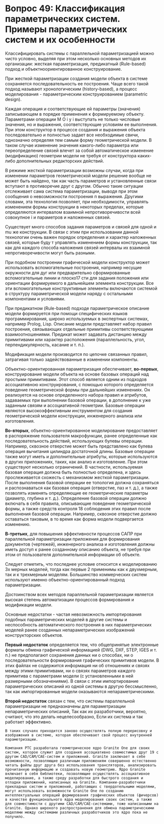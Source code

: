 # Вопрос 49:  Классификация параметрических систем. Примеры параметрических систем и их особенности

Классифицировать системы с параллельной параметризацией можно чисто условно, выделяя при этом несколько основных методов их организации: жесткая параметризация, предикатный (Rule-based) подход и объектноориентированное конструирование. 
	
При жесткой параметризации создания модели объекта в системе сохраняется последовательность ее построения. Чаще всего такой подход называют хронологическим (history-based), а процесс моделирования - параметрическим конструированием (parametric design).

Каждая операция и соответствующие ей параметры (значения) записывающем в порядке применения к формируемому объекту. Параметрами операции M O i y i выступать не только числовые значения, но и выражения, соответствующие условиям ее выполнения. При этом конструктор в процессе создания и выражения объекта последовательно и полностью задает все необходимые свичи, однозначно определяя тем самым форму геометрической модели. В таком случае изменение значения какого-либо параметра или переопределение связей влечет за собой автоматическое изменение (модификацию) геометрии модели не требуя от конструктора каких-либо дополнительных редакторских действий. 

В режиме жесткой параметризации возможны случаи, когда при изменении параметров геометрической модели решение вообще не может быть найдено, так как часть параметров и установленные связи вступают в противоречие друг с другом. Обычно такие ситуации отслеживает сама система параметризации, выводя при этом сообщения о невозможности построения п выражения. Другими словами, эта технология позволяет, при необходимости, управлять изменением формы конструкции в некоторых пределах, которые определяются интервалом взаимной непротиворечивости всей совокупное i и параметров и наложенных связей. 
	
Существует много способов задания параметров и связей для одной и mu же конструкции. В связи с этим при использовании данной технологии очень важен порядок определения и характер наложенных связей, которые буду т управлять изменением формы конструкции, так как для каждого способа наложения связей интервалы их взаимной непротиворечивости могут быть разными.
	
При подобном построении графической модели конструктор может использовать вспомогательные построения, например несущие окружности для дуг или предварительно сформированные вспомогательные линии и плоско17 сти для задания положения или ориентации формируемого в дальнейшем элемента конструкции. Все эти вспомогательные конструктивные элементы включаются системой в структуру параметрической модели наряду с остальными компонентами и условиями. 
	
При предикатном (Rule-based) подходе параметрическое описание модели формируется при помощи специфических языков программирования, широко используемых в экспертных системах, например Prolog, Lisp. Описание модели представляет набор правил построения, связывающих отдельные примитивы соответствующими взаимоотношениями. Предикат может задавать дистанцию между примитивами или характер расположения (параллельность, угол, перпендикулярность, касание и т. п.). 
	
Модификация модели производится по цепочке связанных правил, затрагивая только задействованные в изменении компоненты. 
	
Объектно-ориентированная параметризация обеспечивает, **во-первых**, конструирование модели объекта на основе базовых операций над простыми примитивами. Этот способ является одним из подходов ассоциативною конструирования, с помощью которого определяется поведение геометрической формы при дальнейших изменениях. Он реализуется на основе определенного набора правил и атрибутов, задаваемых при выполнении базовой операции, в дополнение к уже заданным связям и ассоциативной геометрии. Базовые операции являются высокоэффективным инструментом для создания геометрической модели конструкции, инженерного анализа или изготовления.
	
**Во-вторых**, объектно-ориентированное моделирование предоставляет в распоряжение пользователя макрофункции, ранее определенные как последовательность действий, использующих булевы операции. Например, сквозное отверстие может быть представлено как булева операция вычитания цилиндра достаточной длины. Базовые операции также могут иметь и дополнительные атрибуты, которые используются в других приложениях, таких, как анализ и изготовление. При этом существуют несколько ограничений. В частности, используемая базовая операция должна быть полностью определена, и здесь прослеживается схожесть с механизмом жесткой параметризации. После выполнения базовой операции ее топология должна сохраняться и распознаваться как базовая операция (отверстие, паз и т. д.), а также позволять изменять определяющие ее геометрические параметры (диаметр, глубина и т. д.). Определение базовой операции должно включать в себя правила, описывающие поведение геометрической формы, а также средств контроля 18 соблюдения этих правил после выполнения базовой операции. Например, сквозное отверстие должно оставаться таковым, в то время как форма модели подвергается изменению.
	
**В-третьих**, для повышения эффективности процессов САПР при параллельной параметризации приложения для формирования документов (чертежей), инженерного анализа и изготовления должны иметь доступ к ранее созданному описанию объекта, не требуя при этом от пользователя дополнительной информации об объекте. 
	
Следует отметить, что последнее условие относится к моделированию 3х мерных моделей, тогда как первые 2 применимы как к двухмерным, так и к трехмерным моделям. Большинство коммерческих систем используют именно объектно-ориентированный подход параметризации. 
	
Достоинством всех методов параллельной параметризации является высокая степень автоматизации процессов формирования и модификации модели. 
	
Основные недостатки - частая невозможность импортирования подобных параметрических моделей в другие системы и неспособность автоматического построения в них параметрических моделей ранее созданных непараметрических изображений конструкторских объектов.
	
**Первый недостаток** определяется тем, что общепринятые электронные форматы обмена графической информацией (DWG, DXF, STEP, IGES и т. п.) не предполагают сохранения данных ни о способах, ни о последовательности формирования графических примитивов модели. В этих файлах не содержится информация ни об отношениях и связях между этими примитивами, ни о связях параметров каждого примитива с параметрами модели (с установленными в ней размерными обозначениями). В связи с этим импортирование параметрических описаний из одной системы в другую бессмысленно, так как импортированные модели оказываются непараметрическими.
	
**Второй недостаток** связан с тем, что системы параллельной параметризации не предназначены для параметризации непараметрических описаний, Так как их разработчики, вероятно, считают, что это делать нецелесообразно, Если их система и так работает эффективно.
	
	В таких случаях приходится заново осуществлять полную перерисовку и изображения в системе, которая обеспечивает свой процесс внутренней параметризации. 
	
	Компания РТС разработала геометрическое ядро Granite One для своих систем, которое служит для создания ассоциативно совместимых друг 19 с другом CAD/CAM/CAE-систем и приложений. Granite заключает в себе возможности, позволяющие различным приложениям совершенно естественно читать файлы друг друга без использования трансляторов, анализировать прочитанную информацию и создавать новую геометрию. Ядро Granite включает в себя библиотеки, позволяющие осуществлять ассоциативное моделирование, а также среду разработки для быстрого создания и отладки приложений, написанных на Granite. Компании-разработчики прикладных систем и приложений, работающих с твердотельными моделями, могут использовать возможности Granite One по созданию интеллектуальных операций формирования графических объектов (фичерсов) в качестве функционального ядра моделирования своих систем, а также для совместимости с другими CAD/CAM/CAE-системами, тоже написанными на Granite. Однако широкого распространения для обмена параметрическими моделями между системами различных разработчиков это ядро пока не получило.
